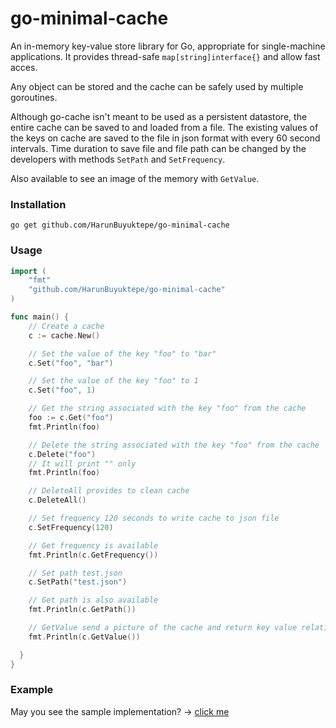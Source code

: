 # go-minimal-cache
An in-memory key-value store library for Go, appropriate for single-machine applications. It provides thread-safe `map[string]interface{}` and allow fast acces.

Any object can be stored and the cache can be safely used by multiple goroutines.

Although go-cache isn't meant to be used as a persistent datastore, the entire
cache can be saved to and loaded from a file. The existing values of the keys on cache 
are saved to the file in json format with every 60 second intervals. Time duration to save 
file and file path can be changed by the developers with methods `SetPath` and `SetFrequency`.

Also available to see an image of the memory with `GetValue`.

### Installation

`go get github.com/HarunBuyuktepe/go-minimal-cache`

### Usage

```go
import (
    "fmt"
    "github.com/HarunBuyuktepe/go-minimal-cache"
)

func main() {
    // Create a cache 
    c := cache.New()

    // Set the value of the key "foo" to "bar"
    c.Set("foo", "bar")

    // Set the value of the key "foo" to 1
    c.Set("foo", 1)

    // Get the string associated with the key "foo" from the cache
    foo := c.Get("foo")
    fmt.Println(foo)

    // Delete the string associated with the key "foo" from the cache
    c.Delete("foo")
    // It will print "" only
    fmt.Println(foo)

    // DeleteAll provides to clean cache
    c.DeleteAll()

    // Set frequency 120 seconds to write cache to json file
    c.SetFrequency(120)

    // Get frequency is available
    fmt.Println(c.GetFrequency())

    // Set path test.json
    c.SetPath("test.json")

    // Get path is also available
    fmt.Println(c.GetPath())

    // GetValue send a picture of the cache and return key value relation with json formatted 
    fmt.Println(c.GetValue())

  }
}
```

### Example

May you see the sample implementation? -> [click me](https://github.com/HarunBuyuktepe/go-restapi-cache)

